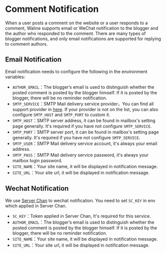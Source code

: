# Comment Notification

When a user posts a comment on the website or a user responds to a comment, Waline supports email or WeChat notification to the blogger and the author who responded to the comment. There are many types of blogger notifications, and only email notifications are supported for replying to comment authors.

## Email Notification

Email notification needs to configure the following in the environment variables:

- `AUTHOR_EMAIL`：The blogger’s email is used to distinguish whether the posted comment is posted by the blogger himself. If it is posted by the blogger, there will be no reminder notification.
- `SMTP_SERVICE`：SMTP Mail delivery service provider，You can find all support provider in [here](https://github.com/nodemailer/nodemailer/blob/master/lib/well-known/services.json). If your provider is not on the list, you can also configure `SMTP_HOST` and `SMTP_PORT` to custom it.
- `SMTP_HOST`：SMTP server address, it can be found in mailbox's setting page generally. It's required if you have not configure `SMTP_SERVICE`.
- `SMTP_PORT`：SMTP server port, it can be found in mailbox's setting page generally. It's required if you have not configure `SMTP_SERVICE`.
- `SMTP_USER`：SMTP Mail delivery service account, it's always your email address.
- `SMTP_PASS`：SMTP Mail delivery service password, it's always your mailbox login password.
- `SITE_NAME`：Your site name, it will be displayed in notification message.
- `SITE_URL`：Your site url, it will be displayed in notification message.

## Wechat Notification

We use [Server Chan](http://sc.ftqq.com/3.version) to wechat notification. You need to set `SC_KEY` in env which applied in Server Chan.

- `SC_KEY`：Token applied in Server Chan, It's required for this service.
- `AUTHOR_EMAIL`：The blogger’s email is used to distinguish whether the posted comment is posted by the blogger himself. If it is posted by the blogger, there will be no reminder notification.
- `SITE_NAME`：Your site name, it will be displayed in notification message.
- `SITE_URL`：Your site url, it will be displayed in notification message.
